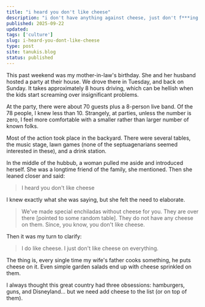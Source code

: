 ```yaml
---
title: "i heard you don't like cheese"
description: "i don't have anything against cheese, just don't f***ing put it on everything"
published: 2025-09-22 
updated: 
tags: ['culture'] 
slug: i-heard-you-dont-like-cheese
type: post
site: tanukis.blog
status: published
---
```


This past weekend was my mother-in-law's birthday. She and her husband hosted a party at their house. We drove there in Tuesday, and back on Sunday. It takes approximately 8 hours driving, which can be hellish when the kids start screaming over insignificant problems.

At the party, there were about 70 guests plus a 8-person live band. Of the 78 people, I knew less than 10. Strangely, at parties, unless the number is zero, I feel more comfortable with a smaller rather than larger number of known folks.

Most of the action took place in the backyard. There were several tables, the music stage, lawn games (none of the septuagenarians seemed interested in these), and a drink station.

In the middle of the hubbub, a woman pulled me aside and introduced herself. She was a longtime friend of the family, she mentioned. Then she leaned closer and said:

> I heard you don't like cheese

I knew exactly what she was saying, but she felt the need to elaborate.

> We've made special enchiladas without cheese for you. They are over there [pointed to some random table]. They do not have any cheese on them. Since, you know, you don't like cheese.

Then it was my turn to clarify:

> I do like cheese. I just don't like cheese on everything.

The thing is, every single time my wife's father cooks something, he puts cheese on it. Even simple garden salads end up with cheese sprinkled on them.

I always thought this great country had three obsessions: hamburgers, guns, and Disneyland... but we need add cheese to the list (or on top of them).